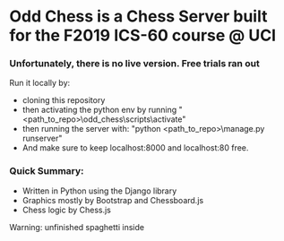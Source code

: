 #  **Odd Chess is a Chess Server built for the F2019 ICS-60 course @ UCI**  
### Unfortunately, there is no live version. Free trials ran out


Run it locally by:
- cloning this repository
- then activating the python env by running "<path_to_repo>\odd_chess\scripts\activate"  
- then running the server with: "python <path_to_repo>\manage.py runserver"  
- And make sure to keep localhost:8000 and localhost:80 free.

  
### Quick Summary:
- Written in Python using the Django library
- Graphics mostly by Bootstrap and Chessboard.js
- Chess logic by Chess.js



Warning: unfinished spaghetti inside 
